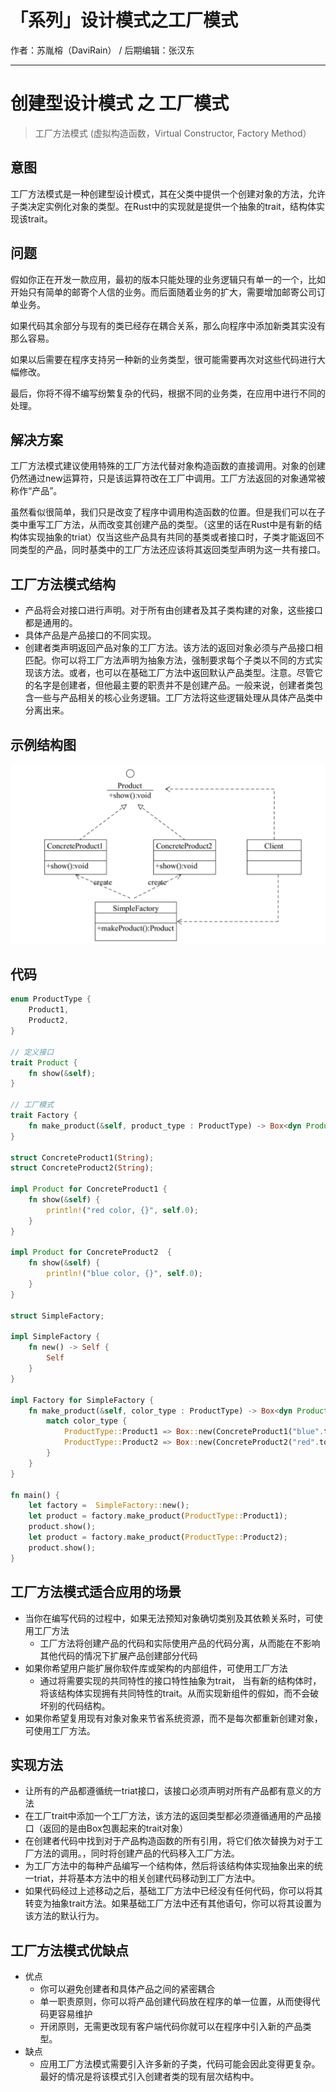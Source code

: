 # 「系列」设计模式之工厂模式

作者：苏胤榕（DaviRain） / 后期编辑：张汉东

---

# 创建型设计模式 之 工厂模式

> 工厂方法模式 (虚拟构造函数，Virtual Constructor, Factory Method）

## 意图

工厂方法模式是一种创建型设计模式，其在父类中提供一个创建对象的方法，允许子类决定实例化对象的类型。在Rust中的实现就是提供一个抽象的trait，结构体实现该trait。

## 问题

假如你正在开发一款应用，最初的版本只能处理的业务逻辑只有单一的一个，比如开始只有简单的邮寄个人信的业务。而后面随着业务的扩大，需要增加邮寄公司订单业务。

如果代码其余部分与现有的类已经存在耦合关系，那么向程序中添加新类其实没有那么容易。

如果以后需要在程序支持另一种新的业务类型，很可能需要再次对这些代码进行大幅修改。

最后，你将不得不编写纷繁复杂的代码，根据不同的业务类，在应用中进行不同的处理。

## 解决方案

工厂方法模式建议使用特殊的工厂方法代替对象构造函数的直接调用。对象的创建仍然通过new运算符，只是该运算符改在工厂中调用。工厂方法返回的对象通常被称作“产品”。

虽然看似很简单，我们只是改变了程序中调用构造函数的位置。但是我们可以在子类中重写工厂方法，从而改变其创建产品的类型。（这里的话在Rust中是有新的结构体实现抽象的triat）仅当这些产品具有共同的基类或者接口时，子类才能返回不同类型的产品，同时基类中的工厂方法还应该将其返回类型声明为这一共有接口。

## 工厂方法模式结构

- 产品将会对接口进行声明。对于所有由创建者及其子类构建的对象，这些接口都是通用的。
- 具体产品是产品接口的不同实现。
- 创建者类声明返回产品对象的工厂方法。该方法的返回对象必须与产品接口相匹配。你可以将工厂方法声明为抽象方法，强制要求每个子类以不同的方式实现该方法。或者，也可以在基础工厂方法中返回默认产品类型。注意。尽管它的名字是创建者，但他最主要的职责并不是创建产品。一般来说，创建者类包含一些与产品相关的核心业务逻辑。工厂方法将这些逻辑处理从具体产品类中分离出来。

## 示例结构图

![](../image/rust-design-pattern-factory.png)

## 代码

```rust
enum ProductType {
    Product1,
    Product2,
}

// 定义接口
trait Product {
    fn show(&self);
}

// 工厂模式
trait Factory {
    fn make_product(&self, product_type : ProductType) -> Box<dyn Product>;
}

struct ConcreteProduct1(String);
struct ConcreteProduct2(String);

impl Product for ConcreteProduct1 {
    fn show(&self) {
        println!("red color, {}", self.0);
    }
}

impl Product for ConcreteProduct2  {
    fn show(&self) {
        println!("blue color, {}", self.0);
    }
}

struct SimpleFactory;

impl SimpleFactory {
    fn new() -> Self {
        Self
    }
}

impl Factory for SimpleFactory {
    fn make_product(&self, color_type : ProductType) -> Box<dyn Product> {
        match color_type {
            ProductType::Product1 => Box::new(ConcreteProduct1("blue".to_string())),
            ProductType::Product2 => Box::new(ConcreteProduct2("red".to_string())),
        }
    }
}

fn main() {
    let factory =  SimpleFactory::new();
    let product = factory.make_product(ProductType::Product1);
    product.show();
    let product = factory.make_product(ProductType::Product2);
    product.show();
}
```

## 工厂方法模式适合应用的场景

- 当你在编写代码的过程中，如果无法预知对象确切类别及其依赖关系时，可使用工厂方法
    - 工厂方法将创建产品的代码和实际使用产品的代码分离，从而能在不影响其他代码的情况下扩展产品创建部分代码
- 如果你希望用户能扩展你软件库或架构的内部组件，可使用工厂方法
    - 通过将需要实现的共同特性的接口特性抽象为trait， 当有新的结构体时，将该结构体实现拥有共同特性的trait。从而实现新组件的假如，而不会破坏别的代码结构。
- 如果你希望复用现有对象对象来节省系统资源，而不是每次都重新创建对象，可使用工厂方法。

## 实现方法

- 让所有的产品都遵循统一triat接口，该接口必须声明对所有产品都有意义的方法
- 在工厂trait中添加一个工厂方法，该方法的返回类型都必须遵循通用的产品接口（返回的是由Box包裹起来的trait对象）
- 在创建者代码中找到对于产品构造函数的所有引用，将它们依次替换为对于工厂方法的调用。，同时将创建产品的代码移入工厂方法。
- 为工厂方法中的每种产品编写一个结构体，然后将该结构体实现抽象出来的统一triat，并将基本方法中的相关创建代码移动到工厂方法中。
- 如果代码经过上述移动之后，基础工厂方法中已经没有任何代码，你可以将其转变为抽象trait方法。如果基础工厂方法中还有其他语句，你可以将其设置为该方法的默认行为。

## 工厂方法模式优缺点

- 优点
    - 你可以避免创建者和具体产品之间的紧密耦合
    - 单一职责原则，你可以将产品创建代码放在程序的单一位置，从而使得代码更容易维护
    - 开闭原则，无需更改现有客户端代码你就可以在程序中引入新的产品类型。
- 缺点
    - 应用工厂方法模式需要引入许多新的子类，代码可能会因此变得更复杂。最好的情况是将该模式引入创建者类的现有层次结构中。